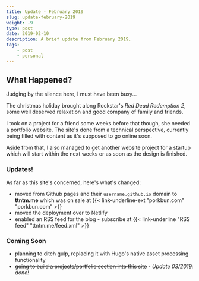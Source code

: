 ```yaml
---
title: Update - February 2019
slug: update-february-2019
weight: -9
type: post
date: 2019-02-10
description: A brief update from February 2019.
tags:
    - post
    - personal
---
```


## What Happened?

Judging by the silence here, I must have been busy...

The christmas holiday brought along Rockstar's _Red Dead Redemption 2_, some well deserved relaxation and good company of family and friends.

I took on a project for a friend some weeks before that though, she needed a portfolio website. The site's done from a technical perspective, currently being filled with content as it's supposed to go online soon.

Aside from that, I also managed to get another website project for a startup which will start within the next weeks or as soon as the design is finished.

### Updates!

As far as this site's concerned, here's what's changed:

- moved from Github pages and their `username.github.io` domain to **ttntm.me** which was on sale at {{< link-underline-ext "porkbun.com" "porkbun.com" >}}
- moved the deployment over to Netlify
- enabled an RSS feed for the blog - subscribe at {{< link-underline "RSS feed" "ttntm.me/feed.xml" >}}

### Coming Soon

- planning to ditch gulp, replacing it with Hugo's native asset processing functionality
- <s>going to build a projects/portfolio section into this site</s> - *Update 03/2019: done!*